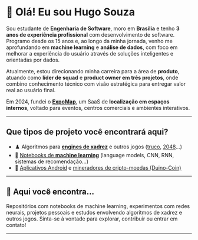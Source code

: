 # 👋 Olá! Eu sou Hugo Souza

Sou estudante de **Engenharia de Software**, moro em **Brasília** e tenho **3 anos de experiência profissional** com desenvolvimento de software. Programo desde os 15 anos e, ao longo da minha jornada, venho me aprofundando em **machine learning** e **análise de dados**, com foco em melhorar a experiência do usuário através de soluções inteligentes e orientadas por dados.

Atualmente, estou direcionando minha carreira para a área de **produto**, atuando como **líder de squad** e **product owner em três projetos**, onde combino conhecimento técnico com visão estratégica para entregar valor real ao usuário final.

Em 2024, fundei o **[ExpoMap](https://expomap.com.br)**, um SaaS de **localização em espaços internos**, voltado para eventos, centros comerciais e ambientes interativos.

---

## Que tipos de projeto você encontrará aqui?

- ♟️ Algoritmos para **[engines de xadrez](https://github.com/fatorius/capizero)** e outros jogos ([truco](https://github.com/fatorius/truuco), [2048](https://github.com/fatorius/2048-mcts)...) 
- 🤖 [Notebooks de **machine learning**](https://github.com/fatorius/ml-notebooks) (language models, CNN, RNN, sistemas de recomendação...)
- 🧱 [Aplicativos Android](https://github.com/fatorius/HLGS-Filters) e [mineradores de cripto-moedas (Duino-Coin)](https://github.com/fatorius/DUCO-Android-Miner)

---

## 📌 Aqui você encontra...

Repositórios com notebooks de machine learning, experimentos com redes neurais, projetos pessoais e estudos envolvendo algoritmos de xadrez e outros jogos. Sinta-se à vontade para explorar, contribuir ou entrar em contato!

---

